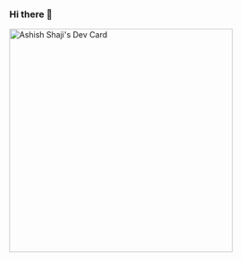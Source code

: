 ### Hi there 👋

<a href="https://app.daily.dev/covertgravy"><img src="https://api.daily.dev/devcards/4acea39676544035bebdffe8daf796a1.png?r=plq" width="400" alt="Ashish Shaji's Dev Card"/></a>

<!--
**CovertGravy/covertgravy** is a ✨ _special_ ✨ repository because its `README.md` (this file) appears on your GitHub profile.

Here are some ideas to get you started:

- 🔭 I’m currently working on ...
- 🌱 I’m currently learning ...
- 👯 I’m looking to collaborate on ...
- 🤔 I’m looking for help with ...
- 💬 Ask me about ...
- 📫 How to reach me: ...
- 😄 Pronouns: ...
- ⚡ Fun fact: ...
-->
